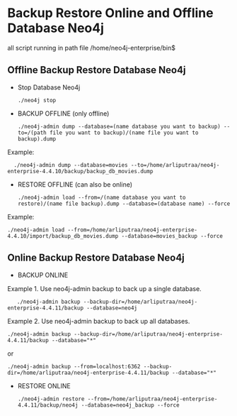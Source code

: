 # Backup Restore Online and Offline Database Neo4j

all script running in path file /home/neo4j-enterprise/bin$

## Offline Backup Restore Database Neo4j

* Stop Database Neo4j 

      ./neo4j stop 

* BACKUP OFFLINE (only offline)

      ./neo4j-admin dump --database=(name database you want to backup) --to=/(path file you want to backup)/(name file you want to backup).dump
      
Example:

      ./neo4j-admin dump --database=movies --to=/home/arliputraa/neo4j-enterprise-4.4.10/backup/backup_db_movies.dump
      
* RESTORE OFFLINE (can also be online)


      ./neo4j-admin load --from=/(name database you want to restore)/(name file backup).dump --database=(database name) --force
     
Example:

    ./neo4j-admin load --from=/home/arliputraa/neo4j-enterprise-4.4.10/import/backup_db_movies.dump --database=movies_backup --force


## Online Backup Restore Database Neo4j

* BACKUP ONLINE

Example 1. Use neo4j-admin backup to back up a single database.

       ./neo4j-admin backup --backup-dir=/home/arliputraa/neo4j-enterprise-4.4.11/backup --database=neo4j
      
Example 2. Use neo4j-admin backup to back up all databases.

    ./neo4j-admin backup --backup-dir=/home/arliputraa/neo4j-enterprise-4.4.11/backup --database="*"
    
or
    
    ./neo4j-admin backup --from=localhost:6362 --backup-dir=/home/arliputraa/neo4j-enterprise-4.4.11/backup --database="*"
      
* RESTORE ONLINE

      ./neo4j-admin restore --from=/home/arliputraa/neo4j-enterprise-4.4.11/backup/neo4j --database=neo4j_backup --force




